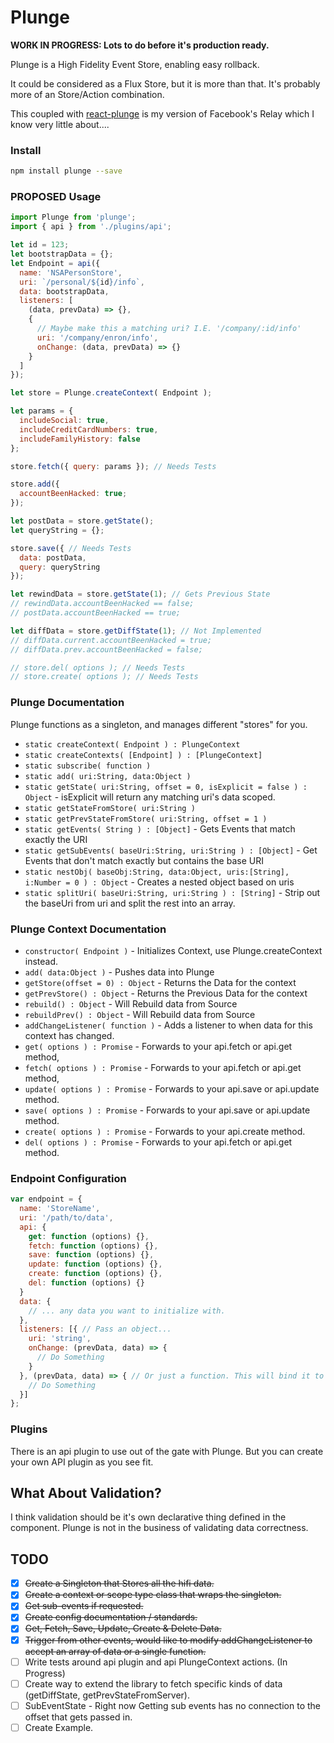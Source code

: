 # Plunge

**WORK IN PROGRESS: Lots to do before it's production ready.**

Plunge is a High Fidelity Event Store, enabling easy rollback.

It could be considered as a Flux Store, but it is more than that.
It's probably more of an Store/Action combination.

This coupled with [react-plunge](https://github.com/gwing33/react-plunge) is my version of Facebook's Relay which I know very little about....

### Install
```bash
npm install plunge --save
```

### PROPOSED Usage

```javascript
import Plunge from 'plunge';
import { api } from './plugins/api';

let id = 123;
let bootstrapData = {};
let Endpoint = api({
  name: 'NSAPersonStore',
  uri: `/personal/${id}/info`,
  data: bootstrapData,
  listeners: [
    (data, prevData) => {},
    {
      // Maybe make this a matching uri? I.E. '/company/:id/info'
      uri: '/company/enron/info',
      onChange: (data, prevData) => {}
    }
  ]
});

let store = Plunge.createContext( Endpoint );

let params = {
  includeSocial: true,
  includeCreditCardNumbers: true,
  includeFamilyHistory: false
};

store.fetch({ query: params }); // Needs Tests

store.add({
  accountBeenHacked: true;
});

let postData = store.getState();
let queryString = {};

store.save({ // Needs Tests
  data: postData,
  query: queryString
});

let rewindData = store.getState(1); // Gets Previous State
// rewindData.accountBeenHacked == false;
// postData.accountBeenHacked == true;

let diffData = store.getDiffState(1); // Not Implemented
// diffData.current.accountBeenHacked = true;
// diffData.prev.accountBeenHacked = false;

// store.del( options ); // Needs Tests
// store.create( options ); // Needs Tests
```


### Plunge Documentation
Plunge functions as a singleton, and manages different "stores" for you.
 - ``static createContext( Endpoint ) : PlungeContext``
 - ``static createContexts( [Endpoint] ) : [PlungeContext]``
 - ``static subscribe( function )``
 - ``static add( uri:String, data:Object )``
 - ``static getState( uri:String, offset = 0, isExplicit = false ) : Object`` - isExplicit will return any matching uri's data scoped.
 - ``static getStateFromStore( uri:String )``
 - ``static getPrevStateFromStore( uri:String, offset = 1 )``
 - ``static getEvents( String ) : [Object]`` - Gets Events that match exactly the URI
 - ``static getSubEvents( baseUri:String, uri:String ) : [Object]`` - Get Events that don't match exactly but contains the base URI
 - ``static nestObj( baseObj:String, data:Object, uris:[String], i:Number = 0 ) : Object`` - Creates a nested object based on uris
 - ``static splitUri( baseUri:String, uri:String ) : [String]`` - Strip out the baseUri from uri and split the rest into an array.

### Plunge Context Documentation
 - ``constructor( Endpoint )`` - Initializes Context, use Plunge.createContext instead.
 - ``add( data:Object )`` - Pushes data into Plunge
 - ``getStore(offset = 0) : Object`` - Returns the Data for the context
 - ``getPrevStore() : Object`` - Returns the Previous Data for the context
 - ``rebuild() : Object`` - Will Rebuild data from Source
 - ``rebuildPrev() : Object`` - Will Rebuild data from Source
 - ``addChangeListener( function )`` - Adds a listener to when data for this context has changed.
 - ``get( options ) : Promise`` - Forwards to your api.fetch or api.get method,
 - ``fetch( options ) : Promise`` - Forwards to your api.fetch or api.get method,
 - ``update( options ) : Promise`` - Forwards to your api.save or api.update method.
 - ``save( options ) : Promise`` - Forwards to your api.save or api.update method.
 - ``create( options ) : Promise`` - Forwards to your api.create method.
 - ``del( options ) : Promise`` - Forwards to your api.fetch or api.get method.

### Endpoint Configuration
```javascript
var endpoint = {
  name: 'StoreName',
  uri: '/path/to/data',
  api: {
    get: function (options) {},
    fetch: function (options) {},
    save: function (options) {},
    update: function (options) {},
    create: function (options) {},
    del: function (options) {}
  }
  data: {
    // ... any data you want to initialize with.
  },
  listeners: [{ // Pass an object...
    uri: 'string',
    onChange: (prevData, data) => {
      // Do Something
    }
  }, (prevData, data) => { // Or just a function. This will bind it to your uri path.
    // Do Something
  }]
};
```

### Plugins
There is an api plugin to use out of the gate with Plunge. But you can create your own API plugin as you see fit.

## What About Validation?
I think validation should be it's own declarative thing defined in the component.
Plunge is not in the business of validating data correctness.

## TODO
- [x] ~~Create a Singleton that Stores all the hifi data.~~
- [x] ~~Create a context or scope type class that wraps the singleton.~~
- [x] ~~Get sub-events if requested.~~
- [x] ~~Create config documentation / standards.~~
- [x] ~~Get, Fetch, Save, Update, Create & Delete Data.~~
- [x] ~~Trigger from other events, would like to modify addChangeListener to accept an array of data or a single function.~~
- [ ] Write tests around api plugin and api PlungeContext actions. (In Progress)
- [ ] Create way to extend the library to fetch specific kinds of data (getDiffState, getPrevStateFromServer).
- [ ] SubEventState - Right now Getting sub events has no connection to the offset that gets passed in.
- [ ] Create Example.
